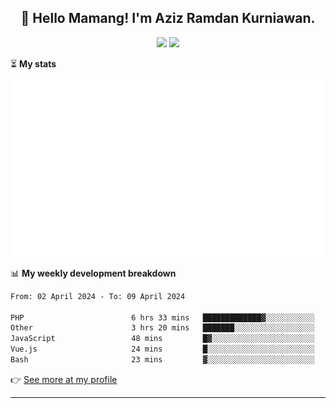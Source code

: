 <h2 align="center">👋 Hello Mamang! I'm Aziz Ramdan Kurniawan.</h2>  
<p align="center">
  <img src="https://komarev.com/ghpvc/?username=azizramdan">
  <img src="https://wakatime.com/badge/user/90056fa0-4c31-4eca-954e-2a3ac05896f9.svg">
</p>
    
⏳ **My stats**  
![](https://raw.githubusercontent.com/azizramdan/github-stats/master/generated/overview.svg#gh-dark-mode-only)

📊 **My weekly development breakdown**
<!--START_SECTION:waka-->

```txt
From: 02 April 2024 - To: 09 April 2024

PHP                        6 hrs 33 mins   █████████████▓░░░░░░░░░░░   55.03 %
Other                      3 hrs 20 mins   ███████░░░░░░░░░░░░░░░░░░   28.02 %
JavaScript                 48 mins         █▓░░░░░░░░░░░░░░░░░░░░░░░   06.72 %
Vue.js                     24 mins         █░░░░░░░░░░░░░░░░░░░░░░░░   03.40 %
Bash                       23 mins         ▓░░░░░░░░░░░░░░░░░░░░░░░░   03.32 %
```

<!--END_SECTION:waka-->
👉 [See more at my profile](https://wakatime.com/@azizramdan)
***
